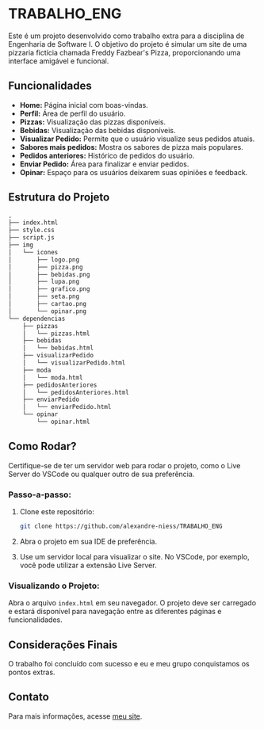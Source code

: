 # TRABALHO_ENG

Este é um projeto desenvolvido como trabalho extra para a disciplina de Engenharia de Software I. O objetivo do projeto é simular um site de uma pizzaria fictícia chamada Freddy Fazbear's Pizza, proporcionando uma interface amigável e funcional.

## Funcionalidades

- **Home:** Página inicial com boas-vindas.
- **Perfil:** Área de perfil do usuário.
- **Pizzas:** Visualização das pizzas disponíveis.
- **Bebidas:** Visualização das bebidas disponíveis.
- **Visualizar Pedido:** Permite que o usuário visualize seus pedidos atuais.
- **Sabores mais pedidos:** Mostra os sabores de pizza mais populares.
- **Pedidos anteriores:** Histórico de pedidos do usuário.
- **Enviar Pedido:** Área para finalizar e enviar pedidos.
- **Opinar:** Espaço para os usuários deixarem suas opiniões e feedback.

## Estrutura do Projeto

```html
.
├── index.html
├── style.css
├── script.js
├── img
│   └── icones
│       ├── logo.png
│       ├── pizza.png
│       ├── bebidas.png
│       ├── lupa.png
│       ├── grafico.png
│       ├── seta.png
│       ├── cartao.png
│       └── opinar.png
└── dependencias
    ├── pizzas
    │   └── pizzas.html
    ├── bebidas
    │   └── bebidas.html
    ├── visualizarPedido
    │   └── visualizarPedido.html
    ├── moda
    │   └── moda.html
    ├── pedidosAnteriores
    │   └── pedidosAnteriores.html
    ├── enviarPedido
    │   └── enviarPedido.html
    └── opinar
        └── opinar.html


   ```
## Como Rodar?

Certifique-se de ter um servidor web para rodar o projeto, como o Live Server do VSCode ou qualquer outro de sua preferência.

### Passo-a-passo:

1. Clone este repositório:
   ```sh
   git clone https://github.com/alexandre-niess/TRABALHO_ENG
2. Abra o projeto em sua IDE de preferência.

3. Use um servidor local para visualizar o site. No VSCode, por exemplo, você pode utilizar a extensão Live Server.

### Visualizando o Projeto:

Abra o arquivo `index.html` em seu navegador. O projeto deve ser carregado e estará disponível para navegação entre as diferentes páginas e funcionalidades.

## Considerações Finais

O trabalho foi concluído com sucesso e eu e meu grupo conquistamos os pontos extras.

## Contato

Para mais informações, acesse [meu site](https://alexandre-niess.github.io/SitePortifolio/).

